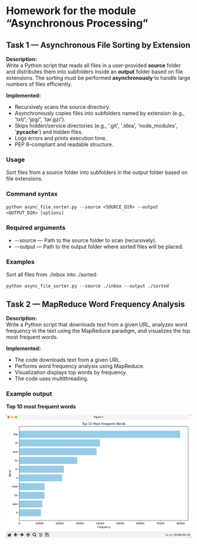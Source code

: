 # Homework for the module “Asynchronous Processing”

## Task 1 — Asynchronous File Sorting by Extension

**Description:**  
Write a Python script that reads all files in a user-provided **source** folder and distributes them into subfolders inside an **output** folder based on file extensions. The sorting must be performed **asynchronously** to handle large numbers of files efficiently.

**Implemented:**
- Recursively scans the source directory.
- Asynchronously copies files into subfolders named by extension (e.g., 'txt/', 'jpg/', 'tar.gz/').
- Skips hidden/service directories (e.g., '.git', '.idea', 'node_modules', '__pycache__') and hidden files.
- Logs errors and prints execution time.
- PEP 8–compliant and readable structure.

### Usage
Sort files from a source folder into subfolders in the output folder based on file extensions.

### Command syntax

``` 
python async_file_sorter.py --source <SOURCE_DIR> --output <OUTPUT_DIR> [options]
```
### Required arguments

* --source — Path to the source folder to scan (recursively).
* --output — Path to the output folder where sorted files will be placed.

### Examples
Sort all files from ./inbox into ./sorted:
``` 
python async_file_sorter.py --source ./inbox --output ./sorted
```

 ## Task 2 — MapReduce Word Frequency Analysis

 **Description:**  
Write a Python script that downloads text from a given URL, analyzes word frequency in the text using the MapReduce paradigm, and visualizes the top most frequent words.

**Implemented:**
- The code downloads text from a given URL.
- Performs word frequency analysis using MapReduce.
- Visualization displays top words by frequency.
- The code uses multithreading.

### Example output

**Top 10 most frequent words**

![Top words chart](./top_words.png)